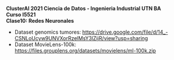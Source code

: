 **ClusterAI 2021
Ciencia de Datos - Ingenieria Industrial UTN BA <br>
Curso I5521 <br>
Clase10: Redes Neuronales**  <br>

- Dataset genomics tumores: https://drive.google.com/file/d/14_-CSNLoUcyw9UNVXorRzelMsY3lZijR/view?usp=sharing
- Dataset MovieLens-100k: https://files.grouplens.org/datasets/movielens/ml-100k.zip
